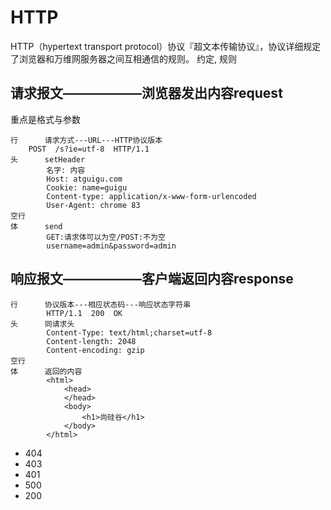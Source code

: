 # HTTP
HTTP（hypertext transport protocol）协议『超文本传输协议』，协议详细规定了浏览器和万维网服务器之间互相通信的规则。
约定, 规则

## 请求报文——————浏览器发出内容request
重点是格式与参数
```
行      请求方式---URL---HTTP协议版本
	POST  /s?ie=utf-8  HTTP/1.1 
头      setHeader
        名字: 内容
        Host: atguigu.com
        Cookie: name=guigu
        Content-type: application/x-www-form-urlencoded
        User-Agent: chrome 83
空行
体      send
        GET:请求体可以为空/POST:不为空
        username=admin&password=admin
```

## 响应报文——————客户端返回内容response
```
行      协议版本---相应状态码---响应状态字符串
        HTTP/1.1  200  OK
头      同请求头
        Content-Type: text/html;charset=utf-8
        Content-length: 2048
        Content-encoding: gzip
空行    
体      返回的内容
        <html>
            <head>
            </head>
            <body>
                <h1>尚硅谷</h1>
            </body>
        </html>
```
* 404
* 403
* 401
* 500
* 200

